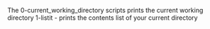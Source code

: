 The 0-current_working_directory scripts prints the current working directory
1-listit - prints the contents list of your current directory
